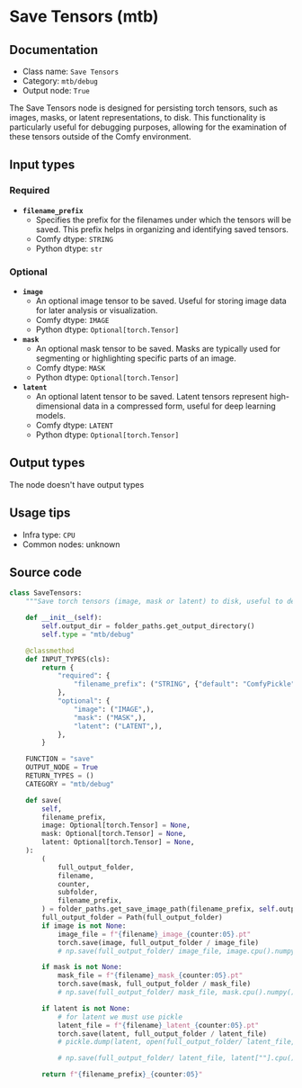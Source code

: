 # Save Tensors (mtb)
## Documentation
- Class name: `Save Tensors`
- Category: `mtb/debug`
- Output node: `True`

The Save Tensors node is designed for persisting torch tensors, such as images, masks, or latent representations, to disk. This functionality is particularly useful for debugging purposes, allowing for the examination of these tensors outside of the Comfy environment.
## Input types
### Required
- **`filename_prefix`**
    - Specifies the prefix for the filenames under which the tensors will be saved. This prefix helps in organizing and identifying saved tensors.
    - Comfy dtype: `STRING`
    - Python dtype: `str`
### Optional
- **`image`**
    - An optional image tensor to be saved. Useful for storing image data for later analysis or visualization.
    - Comfy dtype: `IMAGE`
    - Python dtype: `Optional[torch.Tensor]`
- **`mask`**
    - An optional mask tensor to be saved. Masks are typically used for segmenting or highlighting specific parts of an image.
    - Comfy dtype: `MASK`
    - Python dtype: `Optional[torch.Tensor]`
- **`latent`**
    - An optional latent tensor to be saved. Latent tensors represent high-dimensional data in a compressed form, useful for deep learning models.
    - Comfy dtype: `LATENT`
    - Python dtype: `Optional[torch.Tensor]`
## Output types
The node doesn't have output types
## Usage tips
- Infra type: `CPU`
- Common nodes: unknown


## Source code
```python
class SaveTensors:
    """Save torch tensors (image, mask or latent) to disk, useful to debug things outside comfy"""

    def __init__(self):
        self.output_dir = folder_paths.get_output_directory()
        self.type = "mtb/debug"

    @classmethod
    def INPUT_TYPES(cls):
        return {
            "required": {
                "filename_prefix": ("STRING", {"default": "ComfyPickle"}),
            },
            "optional": {
                "image": ("IMAGE",),
                "mask": ("MASK",),
                "latent": ("LATENT",),
            },
        }

    FUNCTION = "save"
    OUTPUT_NODE = True
    RETURN_TYPES = ()
    CATEGORY = "mtb/debug"

    def save(
        self,
        filename_prefix,
        image: Optional[torch.Tensor] = None,
        mask: Optional[torch.Tensor] = None,
        latent: Optional[torch.Tensor] = None,
    ):
        (
            full_output_folder,
            filename,
            counter,
            subfolder,
            filename_prefix,
        ) = folder_paths.get_save_image_path(filename_prefix, self.output_dir)
        full_output_folder = Path(full_output_folder)
        if image is not None:
            image_file = f"{filename}_image_{counter:05}.pt"
            torch.save(image, full_output_folder / image_file)
            # np.save(full_output_folder/ image_file, image.cpu().numpy())

        if mask is not None:
            mask_file = f"{filename}_mask_{counter:05}.pt"
            torch.save(mask, full_output_folder / mask_file)
            # np.save(full_output_folder/ mask_file, mask.cpu().numpy())

        if latent is not None:
            # for latent we must use pickle
            latent_file = f"{filename}_latent_{counter:05}.pt"
            torch.save(latent, full_output_folder / latent_file)
            # pickle.dump(latent, open(full_output_folder/ latent_file, "wb"))

            # np.save(full_output_folder/ latent_file, latent[""].cpu().numpy())

        return f"{filename_prefix}_{counter:05}"

```
